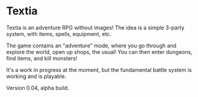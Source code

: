 # Textia
Textia is an adventure RPG without images! The idea is a simple 3-party system, with items, spells, equipment, etc.

The game contains an "adventure" mode, where you go through and explore the world, open up shops, the usual! You can then enter dungeons, find items, and kill monsters!

It's a work in progress at the moment, but the fundamental battle system is working and is playable.

Version 0.04, alpha build.

